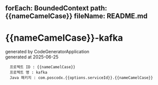 forEach: BoundedContext
path: {{nameCamelCase}}
fileName: README.md
---
# {{nameCamelCase}}-kafka

generated by CodeGeneratorApplication  
generated at 2025-06-25

```
  프로젝트 ID : {{nameCamelCase}}
  프로젝트 명 : kafka
  Java 패키지 : com.poscodx.{{options.serviceId}}.{{nameCamelCase}}
```
